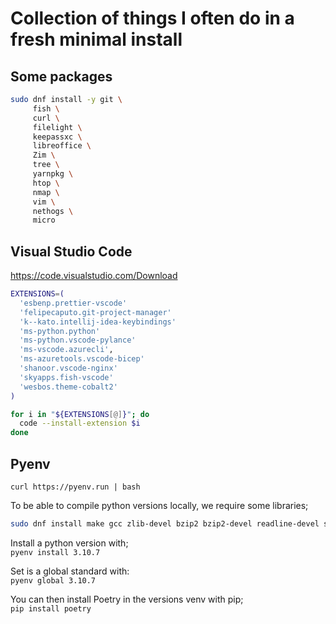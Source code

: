 # Collection of things I often do in a fresh minimal install

## Some packages

``` bash
sudo dnf install -y git \
     fish \
     curl \
     filelight \
     keepassxc \
     libreoffice \
     Zim \
     tree \
     yarnpkg \
     htop \
     nmap \
     vim \
     nethogs \
     micro
```

## Visual Studio Code

<https://code.visualstudio.com/Download>

``` bash
EXTENSIONS=(
  'esbenp.prettier-vscode'
  'felipecaputo.git-project-manager'
  'k--kato.intellij-idea-keybindings'
  'ms-python.python'
  'ms-python.vscode-pylance'
  'ms-vscode.azurecli',
  'ms-azuretools.vscode-bicep'
  'shanoor.vscode-nginx'
  'skyapps.fish-vscode'
  'wesbos.theme-cobalt2'
)

for i in "${EXTENSIONS[@]}"; do
  code --install-extension $i
done
```

## Pyenv

`curl https://pyenv.run | bash`

To be able to compile python versions locally, we require some libraries;

```bash
sudo dnf install make gcc zlib-devel bzip2 bzip2-devel readline-devel sqlite sqlite-devel openssl-devel tk-devel libffi-devel xz-devel
```

Install a python version with;  
`pyenv install 3.10.7`  

Set is a global standard with:  
`pyenv global 3.10.7`

You can then install Poetry in the versions venv with pip;  
`pip install poetry`
